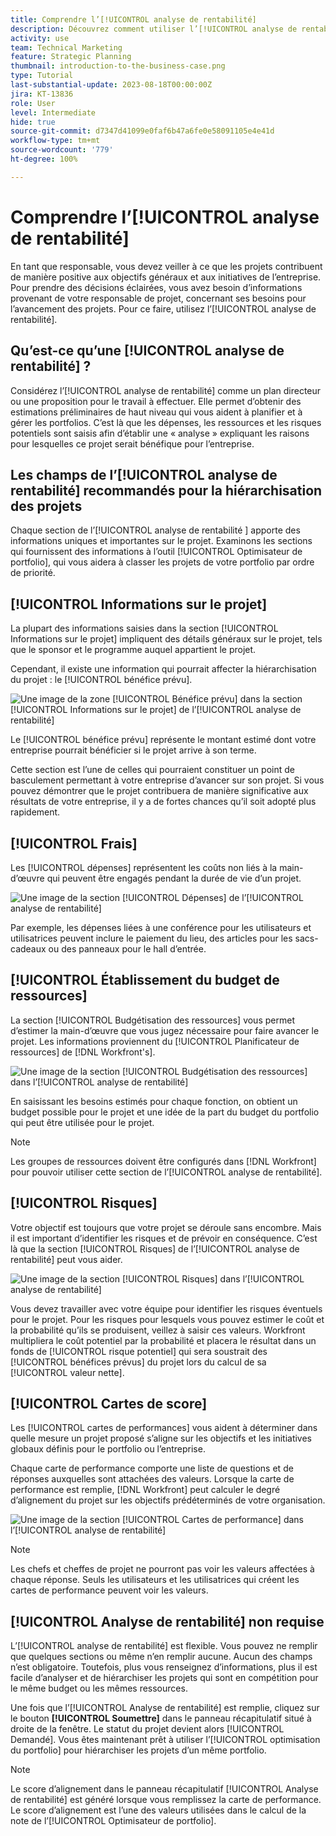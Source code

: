 ```yaml
---
title: Comprendre l’[!UICONTROL analyse de rentabilité]
description: Découvrez comment utiliser l’[!UICONTROL analyse de rentabilité] dans Workfront pour évaluer les projets demandés et les comparer aux autres projets de votre portfolio.
activity: use
team: Technical Marketing
feature: Strategic Planning
thumbnail: introduction-to-the-business-case.png
type: Tutorial
last-substantial-update: 2023-08-18T00:00:00Z
jira: KT-13836
role: User
level: Intermediate
hide: true
source-git-commit: d7347d41099e0faf6b47a6fe0e58091105e4e41d
workflow-type: tm+mt
source-wordcount: '779'
ht-degree: 100%

---
```


# Comprendre l’[!UICONTROL analyse de rentabilité]

En tant que responsable, vous devez veiller à ce que les projets contribuent de manière positive aux objectifs généraux et aux initiatives de l’entreprise. Pour prendre des décisions éclairées, vous avez besoin d’informations provenant de votre responsable de projet, concernant ses besoins pour l’avancement des projets. Pour ce faire, utilisez l’[!UICONTROL analyse de rentabilité].

## Qu’est-ce qu’une [!UICONTROL analyse de rentabilité] ?

Considérez l’[!UICONTROL analyse de rentabilité] comme un plan directeur ou une proposition pour le travail à effectuer. Elle permet d’obtenir des estimations préliminaires de haut niveau qui vous aident à planifier et à gérer les portfolios. C’est là que les dépenses, les ressources et les risques potentiels sont saisis afin d’établir une « analyse » expliquant les raisons pour lesquelles ce projet serait bénéfique pour l’entreprise.

## Les champs de l’[!UICONTROL analyse de rentabilité] recommandés pour la hiérarchisation des projets

Chaque section de l’[!UICONTROL analyse de rentabilité ] apporte des informations uniques et importantes sur le projet. Examinons les sections qui fournissent des informations à l’outil [!UICONTROL Optimisateur de portfolio], qui vous aidera à classer les projets de votre portfolio par ordre de priorité.

## [!UICONTROL Informations sur le projet]

La plupart des informations saisies dans la section [!UICONTROL Informations sur le projet] impliquent des détails généraux sur le projet, tels que le sponsor et le programme auquel appartient le projet.

Cependant, il existe une information qui pourrait affecter la hiérarchisation du projet : le [!UICONTROL bénéfice prévu].

![Une image de la zone [!UICONTROL Bénéfice prévu] dans la section [!UICONTROL Informations sur le projet] de l’[!UICONTROL analyse de rentabilité]](assets/05-portfolio-management4.png)

Le [!UICONTROL bénéfice prévu] représente le montant estimé dont votre entreprise pourrait bénéficier si le projet arrive à son terme.

Cette section est l’une de celles qui pourraient constituer un point de basculement permettant à votre entreprise d’avancer sur son projet. Si vous pouvez démontrer que le projet contribuera de manière significative aux résultats de votre entreprise, il y a de fortes chances qu’il soit adopté plus rapidement.

## [!UICONTROL Frais]

Les [!UICONTROL dépenses] représentent les coûts non liés à la main-d’œuvre qui peuvent être engagés pendant la durée de vie d’un projet.

![Une image de la section [!UICONTROL Dépenses] de l’[!UICONTROL analyse de rentabilité]](assets/06-portfolio-management5.png)

Par exemple, les dépenses liées à une conférence pour les utilisateurs et utilisatrices peuvent inclure le paiement du lieu, des articles pour les sacs-cadeaux ou des panneaux pour le hall d’entrée.

## [!UICONTROL Établissement du budget de ressources]

La section [!UICONTROL Budgétisation des ressources] vous permet d’estimer la main-d’œuvre que vous jugez nécessaire pour faire avancer le projet. Les informations proviennent du [!UICONTROL Planificateur de ressources] de [!DNL Workfront's].

![Une image de la section [!UICONTROL Budgétisation des ressources] dans l’[!UICONTROL analyse de rentabilité]](assets/07-portfolio-management6.png)

En saisissant les besoins estimés pour chaque fonction, on obtient un budget possible pour le projet et une idée de la part du budget du portfolio qui peut être utilisée pour le projet.

>[!NOTE]
>
>Les groupes de ressources doivent être configurés dans [!DNL Workfront] pour pouvoir utiliser cette section de l’[!UICONTROL analyse de rentabilité].

## [!UICONTROL Risques]

Votre objectif est toujours que votre projet se déroule sans encombre. Mais il est important d’identifier les risques et de prévoir en conséquence. C’est là que la section [!UICONTROL Risques] de l’[!UICONTROL analyse de rentabilité] peut vous aider.

![Une image de la section [!UICONTROL Risques] dans l’[!UICONTROL analyse de rentabilité]](assets/08-portfolio-management7.png)

Vous devez travailler avec votre équipe pour identifier les risques éventuels pour le projet. Pour les risques pour lesquels vous pouvez estimer le coût et la probabilité qu’ils se produisent, veillez à saisir ces valeurs. Workfront multipliera le coût potentiel par la probabilité et placera le résultat dans un fonds de [!UICONTROL risque potentiel] qui sera soustrait des [!UICONTROL bénéfices prévus] du projet lors du calcul de sa [!UICONTROL valeur nette].

## [!UICONTROL Cartes de score]

Les [!UICONTROL cartes de performances] vous aident à déterminer dans quelle mesure un projet proposé s’aligne sur les objectifs et les initiatives globaux définis pour le portfolio ou l’entreprise.

Chaque carte de performance comporte une liste de questions et de réponses auxquelles sont attachées des valeurs. Lorsque la carte de performance est remplie, [!DNL Workfront] peut calculer le degré d’alignement du projet sur les objectifs prédéterminés de votre organisation.

![Une image de la section [!UICONTROL Cartes de performance] dans l’[!UICONTROL analyse de rentabilité]](assets/09-portfolio-management8.png)

>[!NOTE]
>
>Les chefs et cheffes de projet ne pourront pas voir les valeurs affectées à chaque réponse. Seuls les utilisateurs et les utilisatrices qui créent les cartes de performance peuvent voir les valeurs.

## [!UICONTROL Analyse de rentabilité] non requise

L’[!UICONTROL analyse de rentabilité] est flexible. Vous pouvez ne remplir que quelques sections ou même n’en remplir aucune. Aucun des champs n’est obligatoire. Toutefois, plus vous renseignez d’informations, plus il est facile d’analyser et de hiérarchiser les projets qui sont en compétition pour le même budget ou les mêmes ressources.

Une fois que l’[!UICONTROL Analyse de rentabilité] est remplie, cliquez sur le bouton **[!UICONTROL Soumettre]** dans le panneau récapitulatif situé à droite de la fenêtre. Le statut du projet devient alors [!UICONTROL Demandé]. Vous êtes maintenant prêt à utiliser l’[!UICONTROL optimisation du portfolio] pour hiérarchiser les projets d’un même portfolio.

>[!NOTE]
>
>Le score d’alignement dans le panneau récapitulatif [!UICONTROL Analyse de rentabilité] est généré lorsque vous remplissez la carte de performance. Le score d’alignement est l’une des valeurs utilisées dans le calcul de la note de l’[!UICONTROL Optimisateur de portfolio].

<!-- 
Learn more graphic and links to documentation articles
* Overview of areas of the business case 
* Create a business case for a project   
* Create a scorecard 
* Apply a scorecard to a project and generate an alignment score 
-->

